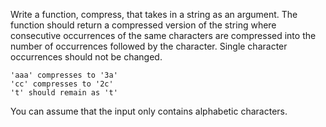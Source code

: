 Write a function, compress, that takes in a string as an argument. The function should return a compressed version of the string where consecutive occurrences of the same characters are compressed into the number of occurrences followed by the character. Single character occurrences should not be changed.

```
'aaa' compresses to '3a'
'cc' compresses to '2c'
't' should remain as 't'
```

You can assume that the input only contains alphabetic characters.
